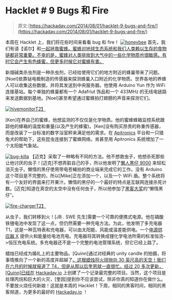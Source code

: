 # Hacklet # 9 Bugs 和 Fire

> 原文:[https://hackaday.com/2014/08/01/hacklet-9-bugs-and-fire/](https://hackaday.com/2014/08/01/hacklet-9-bugs-and-fire/)

本周在 Hacklet 上，我们将花些时间来看看 bug 和 fire！ [![honeybee](../Images/01a782f0b10fd6b4986a3af742e519d1.png)](http://hackaday.io/project/1586-Bee-O-Neo-Tweet-O) 首先，我们有请【诺尔】和[一起拯救蜜蜂。蜜蜂对地球生态系统和我们人类赖以生存的食物链都非常重要。不幸的是，蜜蜂对人类排放到大气中的一些化学物质也很敏感。有时它会产生有色蜂蜜，但更多时候它对蜜蜂有害。](http://hackaday.io/project/1586-Bee-O-Neo-Tweet-O)

新烟碱类杀虫剂是一种杀虫剂，已经给使用它们的地方附近的蜂巢带来了问题。[Noel]依靠铋电极制造的传感器来探测蜂巢入口附近的化学物质。世界各地的养蜂人可以收集这些数据，并将其发送到中央服务器。他使用 Arduino Yun 作为 WiFi 连接基站。每个单独的蜂巢都有一个 Adafriut 饰品和一个 433MHz 的无线电链路来发送数据到基地。[Noel]甚至希望通过蜜蜂拍打翅膀的声音来探测它们。

[![hivemonitor](../Images/25d1715ba89ac4316210d4cf3e8f76bc.png)T2】](http://hackaday.io/project/1741-Honeybee-Hive-Monitoring)

[Ken]在养自己的蜜蜂，他想监测的不仅仅是化学物质。他的蜜蜂蜂箱监控系统跟踪他的蜂箱的温度和重量(以及产生的蜂蜜)。[Ken]没有购买昂贵的称重传感器，而是改装了一台标准的数字浴室秤来满足他的需求。在 [Apitronics](http://hackaday.io/post/4424) 平台和一只猎兔犬的帮助下，这些昆虫连接到了蜜蜂网络。肯甚至用 Apitronics 系统增加了一个太阳能气象站。

[![bug-killa](../Images/dcebfd94306957e58c4cfb291e89be00.png)](http://hackaday.io/project/2215-Lazy-Killer-9000) 【迈克】采取了一种略有不同的方法。他不想救虫子，他想杀死那些让他讨厌的虫子！[迈克]不想弄脏自己的手，所以他发明了[懒人黑仔 9000](http://hackaday.io/project/2215-Lazy-Killer-9000) 来轻松消灭虫子。懒惰的黑仔使用带电苍蝇拍的商业端来完成它的工作。没有 Arduino 这个项目是不完整的，所以[Mike]正在添加一个，以及一个 WiFi 盾。整个系统将有一个友好的界面来打开果汁。懒惰的黑仔的一个最好的特点是互联网连接杀死计数。[迈克]知道在真空的太空中没有任何虫子，所以他参加了[黑客大奖](http://hackaday.io/prize)的“懒惰黑仔”。

[![fire-charger](../Images/727593bd5c98dc3a092e417efd024152.png)T2】](http://hackaday.io/project/1936-Multicharger)

从虫子，我们转移到火！[JB . SWE 先生]需要一个可靠的便携式电源。他在磷酸铁锂电池中发现了这一点，但仍然需要一种充电方法。为此，他发明了多充电器 T1，这是一种瓦特表和充电器，可以由太阳能、风能或温差能供电。一个[电源供应器 X](https://www.kickstarter.com/projects/david-toledo/the-powerpot-x-most-reliable-10-watt-portable-gene) 提供火和能量给电池充电。充电器将其转换成锂化学电池所需的标准恒流- >恒压充电系统。多充电器还不是一个完整的电池管理系统，但它已经上路了。

蜡烛已经成为婚礼上的主要物品。[Quinn]通过对经典的 unity candle 的拍摄，将事情推向了一个新的高度并超越了[。这根蜡烛将火球抛向 30 英尺高的天空！我们在六月的时候就报道了 T4，但是从那以后奎恩就一直很忙。经过 20 多次更新，[Quinn]已经在](http://hackaday.io/project/1039-Unity-Candle) [Hackaday.io](http://hackaday.io/) 上创建了一个记录最完整的项目。当然，这个项目是处理丙烷和巨大的火灾，[奎因]提到你不应该尝试，除非你真的知道你在做什么。不要放火烧任何新娘！这就是本周的 Hacklet！下周，相同的黑客时间，相同的黑客频道，为更多的最好的 [Hackaday.io](http://hackaday.io/) ！